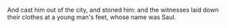 And cast him out of the city, and stoned him: and the witnesses laid down their clothes at a young man's feet, whose name was Saul.
